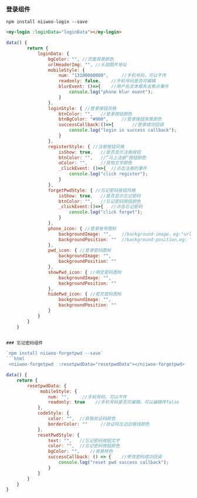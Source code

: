 ### 登录组件

`npm install niiwoo-login --save`
```html
<my-login :loginData="loginData"></my-login>
```
```javascript
data() {
        return {
            loginData: {
                bgColor: "", //页面背景颜色
                urlHeaderImg: "", //头部图片地址
                mobileStyle: {
                    num: "13100000000",     //手机号码，可以不传
                    readonly: false,    //手机号码是否可编辑
                    blurEvent: ()=>{    //用户名文本框失去焦点事件
                        console.log("phone blur event");
                    }
                },
                loginStyle: { //登录按钮风格
                    btnColor: "",   //登录按钮颜色
                    btnBgColor: "#000",     //登录按钮背景颜色
                    successCallback:()=>{       //登录成功回调
                        console.log("login in success callback");
                    }
                },
                registerStyle: { //注册按钮风格
                    isShow: true,   //是否显示注册按钮
                    btnColor: "",   //“马上注册”按钮颜色
                    oColor: "",     //其他文字颜色
                    _clickEvent: ()=>{  //点击注册的事件
                        console.log("click register");
                    }
                },
                forgetPwdStyle: { //忘记密码按钮风格
                    isShow: true,   //是否显示忘记密码
                    btnColor: "",   //忘记密码按钮颜色
                    _clickEvent:()=>{   //点击忘记密码
                        console.log("click forget");
                    }
                },
                phone_icon: { //登录账号图标
                    backgroundImage: "",    //background-image，eg:"url(https://ss1.bdstatic.com/5eN1bjq8AAUYm2zgoY3K/r/www/cache/static/protocol/https/soutu/img/camera_new_5606e8f.png)"
                    backgroundPosition: ""  //background-position,eg: "0 0"
                },
                pwd_icon: { //登录密码图标
                    backgroundImage: "",
                    backgroundPosition: ""
                },
                showPwd_icon: { //明文密码图标
                    backgroundImage: "",
                    backgroundPosition: ""
                },
                hidePwd_icon: { //密文密码图标
                    backgroundImage: "",
                    backgroundPosition: ""
                }
            }
        }
    }


### 忘记密码组件

`npm install niiwoo-forgetpwd --save`
```html
 <niiwoo-forgetpwd  :resetpwdData="resetpwdData"></niiwoo-forgetpwd>
```
```javascript
data() {
    return {
        resetpwdData: {
             mobileStyle: {
                num: "",     //手机号码，可以不传
                readonly: true    //手机号码是否可编辑，可以编辑传false
            },
            codeStyle: {
                color: "",  //获取验证码颜色
                borderColor: ""     //验证码左边边框线颜色
            },
            resetPwdStyle: {
                text: "",   //忘记密码按钮文字
                color: "",  //忘记密码按钮颜色
                bgColor: "",    //背景样色
                successCallback: () => {    //修改密码成功回调
                    console.log("reset pwd success callback");
                }
            }
        }
    }
}